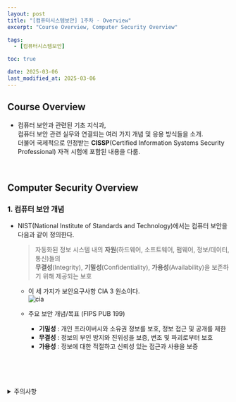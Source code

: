 ```yaml
---
layout: post
title: "[컴퓨터시스템보안] 1주차 - Overview"
excerpt: "Course Overview, Computer Security Overview"

tags:
  - [컴퓨터시스템보안]

toc: true

date: 2025-03-06
last_modified_at: 2025-03-06
---
```

## Course Overview
- 컴퓨터 보안과 관련된 기초 지식과,  
컴퓨터 보안 관련 실무와 연결되는 여러 가지 개념 및 응용 방식들을 소개.  
더불어 국제적으로 인정받는 **CISSP**(Certified Information Systems Security Professional) 자격 시험에 포함된 내용을 다룸.  

<br>

## Computer Security Overview
### 1. 컴퓨터 보안 개념
- NIST(National Institute of Standards and Technology)에서는 컴퓨터 보안을 다음과 같이 정의한다.  

  > 자동화된 정보 시스템 내의 **자원**(하드웨어, 소프트웨어, 펌웨어, 정보/데이터, 통신)들의  
  **무결성**(Integrity), **기밀성**(Confidentiality), **가용성**(Availability)을 보존하기 위해 제공되는 보호  

  - 이 세 가지가 보안요구사항 CIA 3 원소이다.  
  ![cia][def]  

  - 주요 보안 개념/목표 (FIPS PUB 199)  
    - **기밀성** : 개인 프라이버시와 소유권 정보를 보호, 정보 접근 및 공개를 제한  
    - **무결성** : 정보의 부인 방지와 진위성을 보증, 변조 및 파괴로부터 보호  
    - **가용성** : 정보에 대한 적절하고 신뢰성 있는 접근과 사용을 보증  

<br>
<br>
<br>
<br>
<details>
<summary>주의사항</summary>
<div markdown="1">

이 포스팅은 강원대학교 이헌길 교수님의 컴퓨터시스템보안 수업을 들으며 내용을 정리 한 것입니다.  
수업 내용에 대한 저작권은 교수님께 있으니,  
다른 곳으로의 무분별한 내용 복사를 자제해 주세요.

</div>
</details>

[def]: https://i.imgur.com/J3hTGPi.png
